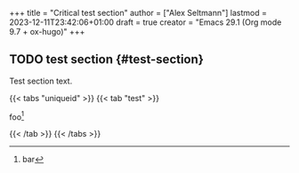 +++
title = "Critical test section"
author = ["Alex Seltmann"]
lastmod = 2023-12-11T23:42:06+01:00
draft = true
creator = "Emacs 29.1 (Org mode 9.7 + ox-hugo)"
+++

## <span class="org-todo todo TODO">TODO</span> test section {#test-section}

Test section text.

{{< tabs "uniqueid" >}}
{{< tab "test" >}}

foo[^1]
[^1]: bar

{{< /tab >}}
{{< /tabs >}}
